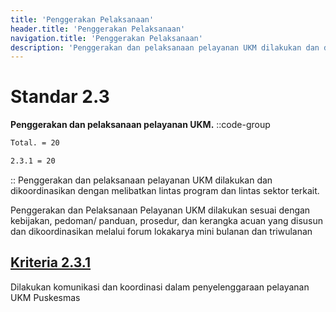 ```yaml
---
title: 'Penggerakan Pelaksanaan'
header.title: 'Penggerakan Pelaksanaan'
navigation.title: 'Penggerakan Pelaksanaan'
description: 'Penggerakan dan pelaksanaan pelayanan UKM dilakukan dan dikoordinasikan dengan melibatkan lintas program dan lintas sektor terkait. Penggerakan dan Pelaksanaan Pelayanan UKM dilakukan sesuai dengan kebijakan, pedoman/ panduan, prosedur, dan kerangka acuan yang disusun dan dikoordinasikan melalui forum lokakarya mini bulanan dan triwulanan '
---
```


# Standar 2.3
**Penggerakan dan pelaksanaan pelayanan UKM.** 
::code-group
```bash [Nilai]
Total. = 20
```
```bash [Kriteria]
2.3.1 = 20
```
::
Penggerakan dan pelaksanaan pelayanan UKM dilakukan dan dikoordinasikan dengan melibatkan lintas program dan lintas sektor terkait. 

Penggerakan dan Pelaksanaan Pelayanan UKM dilakukan sesuai dengan kebijakan, pedoman/ panduan, prosedur, dan kerangka acuan yang disusun dan dikoordinasikan melalui forum lokakarya mini bulanan dan triwulanan 

## [Kriteria 2.3.1 ](/2/3/1)
Dilakukan komunikasi dan koordinasi dalam penyelenggaraan pelayanan UKM Puskesmas 
